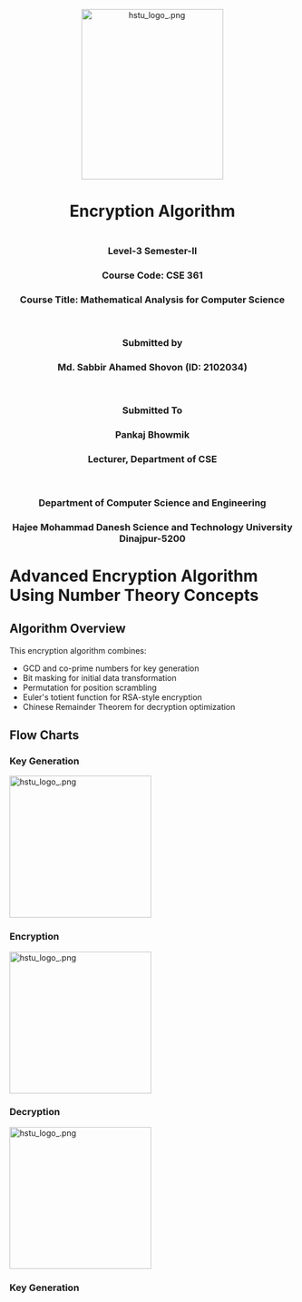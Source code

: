 <p align="center">
  <img src="hstu_logo.png" alt="hstu_logo_.png" width="250" height="300">
</p>
<h1 align="center">
  <b>Encryption Algorithm</b>
</h1>
<h3 align="center">
  <br>
  <b>Level-3 Semester-II</b>  
</h3>
<h3 align="center">
  Course Code: CSE 361 
</h3>

<h3 align="center">
  Course Title: Mathematical Analysis for Computer Science
  
</h3>
<br>
<h3 align="center">
  Submitted by 
</h3>
<h3 align="center">
<b>Md. Sabbir Ahamed Shovon (ID: 2102034) </b> </h3>
<br>

<h3 align="center">
  Submitted To 
</h3>

<h3 align="center"><b>Pankaj Bhowmik  </b></h3>
<h3 align="center"><b>Lecturer, Department of CSE</b></h3>
<br>
<h3 align="center"> <b>Department of Computer Science and Engineering </b></h3>
<h3 align="center"><b>Hajee Mohammad Danesh Science and Technology University  
Dinajpur-5200</b></h3>




# Advanced Encryption Algorithm Using Number Theory Concepts

## Algorithm Overview
This encryption algorithm combines:
- GCD and co-prime numbers for key generation
- Bit masking for initial data transformation
- Permutation for position scrambling
- Euler's totient function for RSA-style encryption
- Chinese Remainder Theorem for decryption optimization

## Flow Charts

### Key Generation
 <img src="key.png" alt="hstu_logo_.png" width="250">

### Encryption
 <img src="encryption.png" alt="hstu_logo_.png" width="250" >

 ### Decryption
  <img src="decryption.png" alt="hstu_logo_.png" width="250" >



### Key Generation


